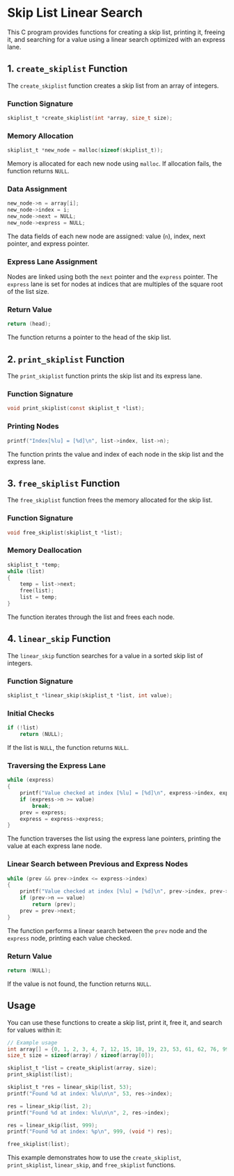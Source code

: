 # Skip List Linear Search

This C program provides functions for creating a skip list, printing it, freeing it, and searching for a value using a linear search optimized with an express lane.

## 1. `create_skiplist` Function

The `create_skiplist` function creates a skip list from an array of integers.

### Function Signature

```c
skiplist_t *create_skiplist(int *array, size_t size);
```

### Memory Allocation

```c
skiplist_t *new_node = malloc(sizeof(skiplist_t));
```

Memory is allocated for each new node using `malloc`. If allocation fails, the function returns `NULL`.

### Data Assignment

```c
new_node->n = array[i];
new_node->index = i;
new_node->next = NULL;
new_node->express = NULL;
```

The data fields of each new node are assigned: value (`n`), index, next pointer, and express pointer.

### Express Lane Assignment

Nodes are linked using both the `next` pointer and the `express` pointer. The `express` lane is set for nodes at indices that are multiples of the square root of the list size.

### Return Value

```c
return (head);
```

The function returns a pointer to the head of the skip list.

## 2. `print_skiplist` Function

The `print_skiplist` function prints the skip list and its express lane.

### Function Signature

```c
void print_skiplist(const skiplist_t *list);
```

### Printing Nodes

```c
printf("Index[%lu] = [%d]\n", list->index, list->n);
```

The function prints the value and index of each node in the skip list and the express lane.

## 3. `free_skiplist` Function

The `free_skiplist` function frees the memory allocated for the skip list.

### Function Signature

```c
void free_skiplist(skiplist_t *list);
```

### Memory Deallocation

```c
skiplist_t *temp;
while (list)
{
    temp = list->next;
    free(list);
    list = temp;
}
```

The function iterates through the list and frees each node.

## 4. `linear_skip` Function

The `linear_skip` function searches for a value in a sorted skip list of integers.

### Function Signature

```c
skiplist_t *linear_skip(skiplist_t *list, int value);
```

### Initial Checks

```c
if (!list)
    return (NULL);
```

If the list is `NULL`, the function returns `NULL`.

### Traversing the Express Lane

```c
while (express)
{
    printf("Value checked at index [%lu] = [%d]\n", express->index, express->n);
    if (express->n >= value)
        break;
    prev = express;
    express = express->express;
}
```

The function traverses the list using the express lane pointers, printing the value at each express lane node.

### Linear Search between Previous and Express Nodes

```c
while (prev && prev->index <= express->index)
{
    printf("Value checked at index [%lu] = [%d]\n", prev->index, prev->n);
    if (prev->n == value)
        return (prev);
    prev = prev->next;
}
```

The function performs a linear search between the `prev` node and the `express` node, printing each value checked.

### Return Value

```c
return (NULL);
```

If the value is not found, the function returns `NULL`.

## Usage

You can use these functions to create a skip list, print it, free it, and search for values within it:

```c
// Example usage
int array[] = {0, 1, 2, 3, 4, 7, 12, 15, 18, 19, 23, 53, 61, 62, 76, 99};
size_t size = sizeof(array) / sizeof(array[0]);

skiplist_t *list = create_skiplist(array, size);
print_skiplist(list);

skiplist_t *res = linear_skip(list, 53);
printf("Found %d at index: %lu\n\n", 53, res->index);

res = linear_skip(list, 2);
printf("Found %d at index: %lu\n\n", 2, res->index);

res = linear_skip(list, 999);
printf("Found %d at index: %p\n", 999, (void *) res);

free_skiplist(list);
```

This example demonstrates how to use the `create_skiplist`, `print_skiplist`, `linear_skip`, and `free_skiplist` functions.
